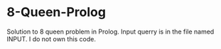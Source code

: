 # 8-Queen-Prolog
Solution to 8 queen problem in Prolog.
Input querry is in the file named INPUT.
I do not own this code.
